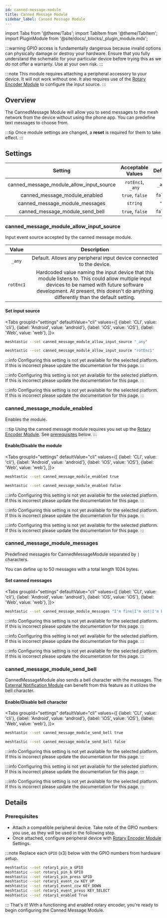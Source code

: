 ```yaml
---
id: canned-message-module
title: Canned Message Module
sidebar_label: Canned Message Module
---
```

import Tabs from '@theme/Tabs';
import TabItem from '@theme/TabItem';
import PluginModule from '@site/docs/_blocks/_plugin_module.mdx';

:::warning
GPIO access is fundamentally dangerous because invalid options can physically damage or destroy your hardware. Ensure that you fully understand the schematic for your particular device before trying this as we do not offer a warranty. Use at your own risk.
:::

<PluginModule />

<!--- TODO add link to hardware setup to admonition--->

:::note
This module requires attaching a peripheral accessory to your device. It will not work without one. It also requires use of the [Rotary Encoder Module](rotary-encoder-module) to configure the input source.
:::

## Overview

The CannedMessage Module will allow you to send messages to the mesh network from the device without using the phone app. You can predefine text messages to choose from.

:::tip
Once module settings are changed, a **reset** is required for them to take effect.
:::

## Settings

|                 Setting                  | Acceptable Values | Default |
| :--------------------------------------: | :---------------: | :-----: |
| canned_message_module_allow_input_source | `rotEnc1`, `_any` | `_any`  |
|      canned_message_module_enabled       |  `true`, `false`  | `false` |
|      canned_message_module_messages      |     `string`      |  `""`   |
|     canned_message_module_send_bell      |  `true`, `false`  | `false` |

### canned_message_module_allow_input_source

Input event source accepted by the canned message module.

|   Value   |                                                                                                              Description                                                                                                              |
| :-------: | :-----------------------------------------------------------------------------------------------------------------------------------------------------------------------------------------------------------------------------------: |
|  `_any`   |                                                                                 Default. Allows any peripheral input device connected to the device.                                                                                  |
| `rotEnc1` | Hardcoded value naming the input device that this module listens to. This could allow multiple input devices to be named with future software development. At present, this doesn't do anything differently than the default setting. |

#### Set input source

<Tabs
groupId="settings"
defaultValue="cli"
values={[
{label: 'CLI', value: 'cli'},
{label: 'Android', value: 'android'},
{label: 'iOS', value: 'iOS'},
{label: 'Web', value: 'web'},
]}>
<TabItem value="cli">

```bash title="Set Allowed Input Source"
meshtastic --set canned_message_module_allow_input_source "_any"
```

```bash title="Specify Allowed Input Source"
meshtastic --set canned_message_module_allow_input_source "rotEnc1"
```

  </TabItem>
  <TabItem value="android">

:::info
Configuring this setting is not yet available for the selected platform. If this is incorrect please update the documentation for this page.
:::

  </TabItem>
  <TabItem value="iOS">

:::info
Configuring this setting is not yet available for the selected platform. If this is incorrect please update the documentation for this page.
:::

  </TabItem>
  <TabItem value="web">

:::info
Configuring this setting is not yet available for the selected platform. If this is incorrect please update the documentation for this page.
:::

  </TabItem>
</Tabs>

### canned_message_module_enabled

Enables the module.

:::tip
Using the canned message module requires you set up the [Rotary Encoder Module](rotary-encoder-module). See [prerequisites](#prerequisites) below.
:::

#### Enable/Disable the module

<Tabs
groupId="settings"
defaultValue="cli"
values={[
{label: 'CLI', value: 'cli'},
{label: 'Android', value: 'android'},
{label: 'iOS', value: 'iOS'},
{label: 'Web', value: 'web'},
]}>
<TabItem value="cli">

```bash title="Enable Canned Message Module"
meshtastic --set canned_message_module_enabled true
```

```bash title="Disable Canned Message Module"
meshtastic --set canned_message_module_enabled false
```

  </TabItem>
  <TabItem value="android">

:::info
Configuring this setting is not yet available for the selected platform. If this is incorrect please update the documentation for this page.
:::

  </TabItem>
  <TabItem value="iOS">

:::info
Configuring this setting is not yet available for the selected platform. If this is incorrect please update the documentation for this page.
:::

  </TabItem>
  <TabItem value="web">

:::info
Configuring this setting is not yet available for the selected platform. If this is incorrect please update the documentation for this page.
:::

  </TabItem>
</Tabs>

### canned_message_module_messages

Predefined messages for CannedMessageModule separated by `|` characters.

You can define up to 50 messages with a total length 1024 bytes.

#### Set canned messages

<Tabs
groupId="settings"
defaultValue="cli"
values={[
{label: 'CLI', value: 'cli'},
{label: 'Android', value: 'android'},
{label: 'iOS', value: 'iOS'},
{label: 'Web', value: 'web'},
]}>
<TabItem value="cli">

```bash title="Set Canned Messages"
meshtastic --set canned_message_module_messages "I'm fine|I'm out|I'm back|Need helping hand|Help me with saw|I need an alpinist|I need ambulance|Keep Calm|On my way|I will be late|I'm already waiting|We have company|Beer is cold|Roger"
```

  </TabItem>
  <TabItem value="android">

:::info
Configuring this setting is not yet available for the selected platform. If this is incorrect please update the documentation for this page.
:::

  </TabItem>
  <TabItem value="iOS">

:::info
Configuring this setting is not yet available for the selected platform. If this is incorrect please update the documentation for this page.
:::

  </TabItem>
  <TabItem value="web">

:::info
Configuring this setting is not yet available for the selected platform. If this is incorrect please update the documentation for this page.
:::

  </TabItem>
</Tabs>

### canned_message_module_send_bell

CannedMessageModule also sends a bell character with the messages.
The [External Notification Module](external-notification-module) can benefit from this feature as it utilizes the bell character.

#### Enable/Disable bell character

<Tabs
groupId="settings"
defaultValue="cli"
values={[
{label: 'CLI', value: 'cli'},
{label: 'Android', value: 'android'},
{label: 'iOS', value: 'iOS'},
{label: 'Web', value: 'web'},
]}>
<TabItem value="cli">

```bash title="Enable Bell Character"
meshtastic --set canned_message_module_send_bell true
```

```bash title="Disable Bell Character"
meshtastic --set canned_message_module_send_bell false
```

  </TabItem>
  <TabItem value="android">

:::info
Configuring this setting is not yet available for the selected platform. If this is incorrect please update the documentation for this page.
:::

  </TabItem>
  <TabItem value="iOS">

:::info
Configuring this setting is not yet available for the selected platform. If this is incorrect please update the documentation for this page.
:::

  </TabItem>
  <TabItem value="web">

:::info
Configuring this setting is not yet available for the selected platform. If this is incorrect please update the documentation for this page.
:::

  </TabItem>
</Tabs>

## Details

### Prerequisites

<!--- TODO add link to hardware pages to first bullet point --->

- Attach a compatible peripheral device. Take note of the GPIO numbers you use, as they will be used in the following step.
- Once attached, configure peripheral device with [Rotary Encoder Module](rotary-encoder-module) Settings.

:::note
Replace each `GPIO` (x3) below with the GPIO numbers from hardware setup.

```bash title="Canned Message Module - Required Rotary Encoder Module Settings"
meshtastic --set rotary1_pin_a GPIO
meshtastic --set rotary1_pin_b GPIO
meshtastic --set rotary1_pin_press GPIO
meshtastic --set rotary1_event_cw KEY_UP
meshtastic --set rotary1_event_ccw KEY_DOWN
meshtastic --set rotary1_event_press KEY_SELECT
meshtastic --set rotary1_enabled True
```

:::
That's it! With a functioning and enabled rotary encoder, you're ready to begin configuring the Canned Message Module.
